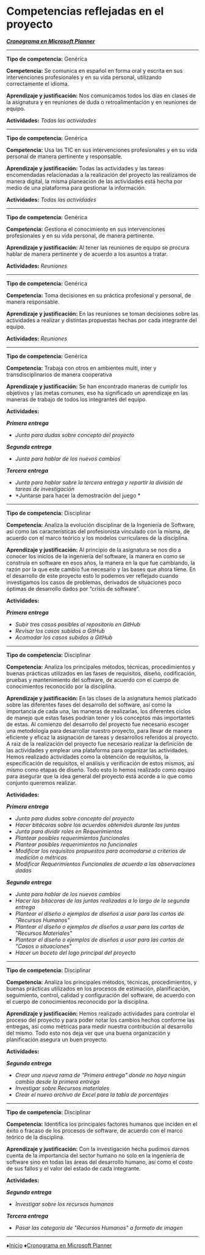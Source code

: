 # Competencias reflejadas en el proyecto 

[***Cronograma en Microsoft Planner***](https://tasks.office.com/alumnos.uady.mx/es/Home/Planner/#/plantaskboard?groupId=770ad327-1ceb-44b7-8aca-221b2e1fa85c&planId=PQPZC5TIrESN4PLdSEPhJmQAG_j8 "Microsoft Planner")
***
**Tipo de competencia:** Genérica

**Competencia:** Se comunica en español en forma oral y escrita en sus intervenciones profesionales y en su vida personal, utilizando correctamente el idioma.

**Aprendizaje y justificación:** Nos comunicamos todos los días en clases de la asignatura y en reuniones de duda o retroalimentación y en reuniones de equipo.

**Actividades:** *Todas las actividades*
***
**Tipo de competencia:** Genérica

**Competencia:** Usa las TIC en sus intervenciones profesionales y en su vida personal de manera pertinente y responsable.

**Aprendizaje y justificación:** Todas las actividades y las tareas encomendadas relacionadas a la realización del proyecto las realizamos de manera digital, la misma planeación de las actividades está hecha por medio de una plataforma para gestionar la información.

**Actividades:** *Todas las actividades*
***
**Tipo de competencia:** Genérica

**Competencia:** Gestiona el conocimiento en sus intervenciones profesionales y en su vida personal, de manera pertinente.

**Aprendizaje y justificación:** Al tener las reuniones de equipo se procura hablar de manera pertinente y de acuerdo a los asuntos a tratar.

**Actividades:** *Reuniones*
***
**Tipo de competencia:** Genérica

**Competencia:** Toma decisiones en su práctica profesional y personal, de manera responsable.

**Aprendizaje y justificación:** En las reuniones se toman decisiones sobre las actividades a realizar y distintas propuestas hechas por cada integrante del equipo.

**Actividades:** *Reuniones*
***
**Tipo de competencia:** Genérica

**Competencia:** Trabaja con otros en ambientes multi, inter y transdisciplinarios de manera cooperativa 

**Aprendizaje y justificación:** Se han encontrado maneras de cumplir los objetivos y las metas comunes, eso ha significado un aprendizaje en las maneras de trabajo de todos los integrantes del equipo.

**Actividades:** 

***Primera entrega***
- *Junta para dudas sobre concepto del proyecto*

***Segunda entrega***
- *Junta para hablar de los nuevos cambios*

***Tercera entrega***
- *Junta para hablar sobre la tercera entrega y repartir la división de tareas de investigación*
- *Juntarse para hacer la demostración del juego *

***

**Tipo de competencia:** Disciplinar

**Competencia:** Analiza la evolución disciplinar de la Ingeniería de Software, así como las características del profesionista vinculado con la misma, de acuerdo con el marco teórico y los modelos curriculares de la disciplina.

**Aprendizaje y justificación:** Al principio de la asignatura se nos dio a conocer los inicios de la ingeniería del software, la manera en como se construía en software en esos años, la manera en la que fue cambiando, la razón por la que este cambio fue necesario y las bases que ahora tiene. 
En el desarrollo de este proyecto esto lo podemos ver reflejado cuando investigamos los casos de problemas, derivados de situaciones poco óptimas de desarrollo dados por “crisis de software”.

**Actividades:** 

***Primera entrega***
- *Subir tres casos posibles al repositorio en GitHub*
- *Revisar los casos subidos a GitHub*
- *Acomodar los casos subidos a GitHub*

***
**Tipo de competencia:** Disciplinar

**Competencia:** Analiza los principales métodos, técnicas, procedimientos y buenas prácticas utilizados en las fases de requisitos, diseño, codificación, pruebas y mantenimiento del software, de acuerdo con el cuerpo de conocimientos reconocido por la disciplina.

**Aprendizaje y justificación:** En las clases de la asignatura hemos platicado sobre las diferentes fases del desarrollo del software, así como la importancia de cada una, las maneras de realizarlas, los diferentes ciclos de manejo que estas fases podrían tener y los conceptos más importantes de estas.
Al comienzo del desarrollo del proyecto fue necesario escoger una metodología para desarrollar nuestro proyecto, para llevar de manera eficiente y eficaz la asignación de tareas y desarrollos referidos al proyecto. 
A raíz de la realización del proyecto fue necesario realizar la definición de las actividades y emplear una plataforma para organizar las actividades.  
Hemos realizado actividades como la obtención de requisitos, la especificación de requisitos, el análisis y verificación de estos mismos, así mismo como etapas de diseño. Todo esto lo hemos realizado como equipo para asegurar que la idea general del proyecto está acorde a lo que como conjunto queremos realizar.

**Actividades:** 

***Primera entrega***
-	*Junta para dudas sobre concepto del proyecto*
-	*Hacer bitácoras sobre los acuerdos obtenidos durante las juntas*
-	*Junta para dividir roles en Requerimientos*
-	*Plantear posibles requerimientos funcionales*
-	*Plantear posibles requerimientos no funcionales*
-	*Modificar los requisitos propuestos para acomodarse a criterios de medición o métricas*
-	*Modificar Requerimientos Funcionales de acuerdo a las observaciones dadas*

***Segunda entrega***
-	*Junta para hablar de los nuevos cambios*
-	*Hacer las bitácoras de las juntas realizadas a lo largo de la segunda entrega*
-	*Plantear el diseño o ejemplos de diseños a usar para las cartas de "Recursos Humanos"*
-	*Plantear el diseño o ejemplos de diseños a usar para las cartas de "Recursos Materiales"*
-	*Plantear el diseño o ejemplos de diseños a usar para las cartas de "Casos o situaciones"*
-	*Hacer un boceto del logo principal del proyecto*
***
**Tipo de competencia:** Disciplinar

**Competencia:** Analiza los principales métodos, técnicas, procedimientos, y buenas prácticas utilizados en los procesos de estimación, planificación, seguimiento, control, calidad y configuración del software, de acuerdo con el cuerpo de conocimientos reconocido por la disciplina.

**Aprendizaje y justificación:** Hemos realizado actividades para controlar el proceso del proyecto y para poder notar los cambios hechos conforme las entregas, así como métricas para medir nuestra contribución al desarrollo del mismo. Todo esto nos deja ver que una buena organización y planificación asegura un buen proyecto.

**Actividades:** 

***Segunda entrega***
-	*Crear una nueva rama de "Primera entrega" donde no haya ningún cambio desde la primera entrega*
-	*Investigar sobre Recursos materiales*
-	*Crear el nuevo archivo de Excel para la tabla de porcentajes*
***
**Tipo de competencia:** Disciplinar

**Competencia:** Identifica los principales factores humanos que inciden en el éxito o fracaso de los procesos de software, de acuerdo con el marco teórico de la disciplina.

**Aprendizaje y justificación:** Con la investigación hecha pudimos darnos cuenta de la importancia del sector humano no solo en la ingeniería de software sino en todas las áreas del desarrollo humano, así como el costo de sus fallos y el valor del estado de cada integrante.

**Actividades:** 

***Segunda entrega***
-	*Investigar sobre los recursos humanos*

***Tercera entrega***
-	*Pasar las categoría de "Recursos Humanos" a formato de imagen*

***
♦[Inicio](https://github.com/Edwin-Lines/Proyecto-And-Then...- "Inicio")
♦[Cronograma en Microsoft Planner](https://tasks.office.com/alumnos.uady.mx/es/Home/Planner/#/plantaskboard?groupId=770ad327-1ceb-44b7-8aca-221b2e1fa85c&planId=PQPZC5TIrESN4PLdSEPhJmQAG_j8 "Microsoft Planner")
